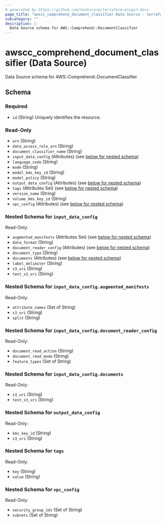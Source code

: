 ```yaml
---
# generated by https://github.com/hashicorp/terraform-plugin-docs
page_title: "awscc_comprehend_document_classifier Data Source - terraform-provider-awscc"
subcategory: ""
description: |-
  Data Source schema for AWS::Comprehend::DocumentClassifier
---
```


# awscc_comprehend_document_classifier (Data Source)

Data Source schema for AWS::Comprehend::DocumentClassifier



<!-- schema generated by tfplugindocs -->
## Schema

### Required

- `id` (String) Uniquely identifies the resource.

### Read-Only

- `arn` (String)
- `data_access_role_arn` (String)
- `document_classifier_name` (String)
- `input_data_config` (Attributes) (see [below for nested schema](#nestedatt--input_data_config))
- `language_code` (String)
- `mode` (String)
- `model_kms_key_id` (String)
- `model_policy` (String)
- `output_data_config` (Attributes) (see [below for nested schema](#nestedatt--output_data_config))
- `tags` (Attributes Set) (see [below for nested schema](#nestedatt--tags))
- `version_name` (String)
- `volume_kms_key_id` (String)
- `vpc_config` (Attributes) (see [below for nested schema](#nestedatt--vpc_config))

<a id="nestedatt--input_data_config"></a>
### Nested Schema for `input_data_config`

Read-Only:

- `augmented_manifests` (Attributes Set) (see [below for nested schema](#nestedatt--input_data_config--augmented_manifests))
- `data_format` (String)
- `document_reader_config` (Attributes) (see [below for nested schema](#nestedatt--input_data_config--document_reader_config))
- `document_type` (String)
- `documents` (Attributes) (see [below for nested schema](#nestedatt--input_data_config--documents))
- `label_delimiter` (String)
- `s3_uri` (String)
- `test_s3_uri` (String)

<a id="nestedatt--input_data_config--augmented_manifests"></a>
### Nested Schema for `input_data_config.augmented_manifests`

Read-Only:

- `attribute_names` (Set of String)
- `s3_uri` (String)
- `split` (String)


<a id="nestedatt--input_data_config--document_reader_config"></a>
### Nested Schema for `input_data_config.document_reader_config`

Read-Only:

- `document_read_action` (String)
- `document_read_mode` (String)
- `feature_types` (Set of String)


<a id="nestedatt--input_data_config--documents"></a>
### Nested Schema for `input_data_config.documents`

Read-Only:

- `s3_uri` (String)
- `test_s3_uri` (String)



<a id="nestedatt--output_data_config"></a>
### Nested Schema for `output_data_config`

Read-Only:

- `kms_key_id` (String)
- `s3_uri` (String)


<a id="nestedatt--tags"></a>
### Nested Schema for `tags`

Read-Only:

- `key` (String)
- `value` (String)


<a id="nestedatt--vpc_config"></a>
### Nested Schema for `vpc_config`

Read-Only:

- `security_group_ids` (Set of String)
- `subnets` (Set of String)
